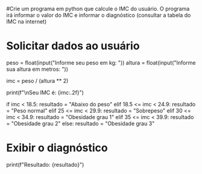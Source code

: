 #Crie um programa em python que calcule o IMC do usuário. O programa irá informar o valor do IMC e informar o diagnóstico (consultar a tabela do IMC na internet)

# Solicitar dados ao usuário
peso = float(input("Informe seu peso em kg: "))
altura = float(input("Informe sua altura em metros: "))


imc = peso / (altura ** 2)


print(f"\nSeu IMC é: {imc:.2f}")


if imc < 18.5:
    resultado = "Abaixo do peso"
elif 18.5 <= imc < 24.9:
    resultado = "Peso normal"
elif 25 <= imc < 29.9:
    resultado = "Sobrepeso"
elif 30 <= imc < 34.9:
    resultado = "Obesidade grau 1"
elif 35 <= imc < 39.9:
    resultado = "Obesidade grau 2"
else:
    resultado = "Obesidade grau 3"

# Exibir o diagnóstico
print(f"Resultado: {resultado}")
